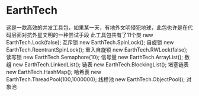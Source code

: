 # EarthTech
这是一款高效的并发工具包，如果某一天，有地外文明侵犯地球，此包也许是在代码层面对抗外星文明的一种尝试手段
此工具包共有了11个类
new EarthTech.Lock(false);             互斥锁
new EarthTech.SpinLock();              自旋锁
new EarthTech.ReentrantSpinLock();     重入自旋锁
new EarthTech.RWLock(false);           读写锁
new EarthTech.Semaphore(10);           信号量
new EarthTech.ArrayList();             数组
new EarthTech.LinkedList();            链表
new EarthTech.BlockingList();          堵塞链表
new EarthTech.HashMap();               哈希表
new EarthTech.ThreadPool(100,1000000); 线程池
new EarthTech.ObjectPool();            对象池

